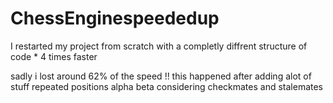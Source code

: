 # ChessEnginespeededup
I restarted my project from scratch with a completly diffrent structure of code * 4 times faster

sadly i lost around 62% of the speed !!
this happened after adding alot of stuff
repeated positions
alpha beta
considering checkmates and stalemates
